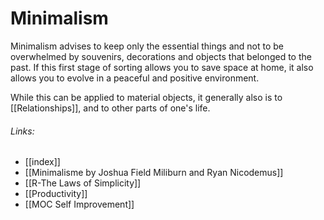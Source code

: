 # Minimalism
Minimalism advises to keep only the essential things and not to be overwhelmed by souvenirs, decorations and objects that belonged to the past.  If this first stage of sorting allows you to save space at home, it also allows you to evolve in a peaceful and positive environment.

While this can be applied to material objects, it generally also is to [[Relationships]], and to other parts of one's life.


###### Links:
- [[index]]
- [[Minimalisme by Joshua Field Miliburn and Ryan Nicodemus]]
- [[R-The Laws of Simplicity]]
- [[Productivity]]
- [[MOC Self Improvement]]